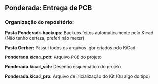 ## Ponderada: Entrega de PCB
### Organização do repositório:
**Pasta Ponderada-backups:** Backups feitos automaticamente pelo Kicad (Não tenho certeza, preferi não mexer)

**Pasta Gerber:** Possui todos os arquivos .gbr criados pelo KiCad

**Ponderada.kicad_pcb:** Arquivo PCB do projeto

**Ponderada.kicad_sch:** Desenho esquemático do projeto

**Ponderada.kicad_pro:** Arquivo de inicialização do Kit (Ou algo do tipo)
